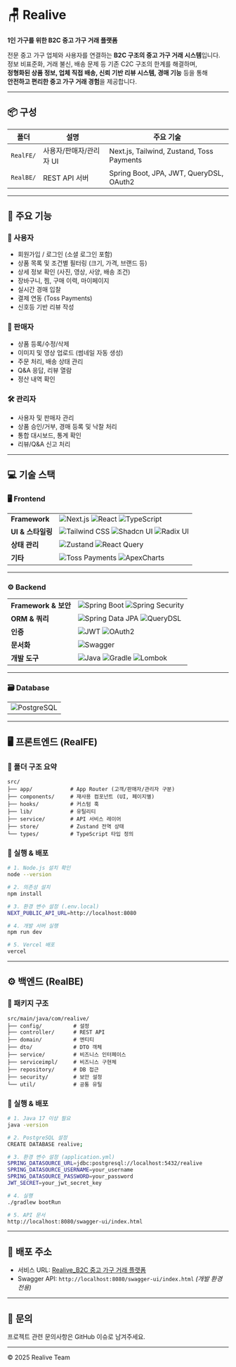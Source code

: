 # 🪑 Realive
**1인 가구를 위한 B2C 중고 가구 거래 플랫폼**

전문 중고 가구 업체와 사용자를 연결하는 **B2C 구조의 중고 가구 거래 시스템**입니다.  
정보 비표준화, 거래 불신, 배송 문제 등 기존 C2C 구조의 한계를 해결하며,  
**정형화된 상품 정보, 업체 직접 배송, 신뢰 기반 리뷰 시스템, 경매 기능** 등을 통해  
**안전하고 편리한 중고 가구 거래 경험**을 제공합니다.

---

## 📦 구성

| 폴더        | 설명                       | 주요 기술 |
|-------------|----------------------------|-----------|
| `RealFE/`   | 사용자/판매자/관리자 UI    | Next.js, Tailwind, Zustand, Toss Payments |
| `RealBE/`   | REST API 서버               | Spring Boot, JPA, JWT, QueryDSL, OAuth2  |

---

## 🚀 주요 기능

### 👤 사용자
- 회원가입 / 로그인 (소셜 로그인 포함)
- 상품 목록 및 조건별 필터링 (크기, 가격, 브랜드 등)
- 상세 정보 확인 (사진, 영상, 사양, 배송 조건)
- 장바구니, 찜, 구매 이력, 마이페이지
- 실시간 경매 입찰
- 결제 연동 (Toss Payments)
- 신호등 기반 리뷰 작성

### 🏬 판매자
- 상품 등록/수정/삭제
- 이미지 및 영상 업로드 (썸네일 자동 생성)
- 주문 처리, 배송 상태 관리
- Q&A 응답, 리뷰 열람
- 정산 내역 확인

### 🛠 관리자
- 사용자 및 판매자 관리
- 상품 승인/거부, 경매 등록 및 낙찰 처리
- 통합 대시보드, 통계 확인
- 리뷰/Q&A 신고 처리

---

## 💻 기술 스택

### 🖥️ Frontend

|||
|--|----|
| **Framework** | ![Next.js](https://img.shields.io/badge/Next.js-000000?style=for-the-badge&logo=next.js&logoColor=white) ![React](https://img.shields.io/badge/React-61DAFB?style=for-the-badge&logo=react&logoColor=black) ![TypeScript](https://img.shields.io/badge/TypeScript-3178C6?style=for-the-badge&logo=typescript&logoColor=white) |
| **UI & 스타일링** | ![Tailwind CSS](https://img.shields.io/badge/Tailwind_CSS-06B6D4?style=for-the-badge&logo=tailwindcss&logoColor=white) ![Shadcn UI](https://img.shields.io/badge/Shadcn_UI-EFF1F5?style=for-the-badge&logo=ui&logoColor=black) ![Radix UI](https://img.shields.io/badge/Radix_UI-161618?style=for-the-badge&logo=radixui&logoColor=white) |
| **상태 관리** | ![Zustand](https://img.shields.io/badge/Zustand-000000?style=for-the-badge&logo=Zustand&logoColor=white) ![React Query](https://img.shields.io/badge/React_Query-FF4154?style=for-the-badge&logo=reactquery&logoColor=white) |
| **기타** | ![Toss Payments](https://img.shields.io/badge/Toss_Payments-0064FF?style=for-the-badge&logo=toss&logoColor=white) ![ApexCharts](https://img.shields.io/badge/ApexCharts-FF4560?style=for-the-badge&logo=apexcharts&logoColor=white) |

---

### ⚙ Backend

|  ||
|----|---------|
| **Framework & 보안** | ![Spring Boot](https://img.shields.io/badge/Spring_Boot-6DB33F?style=for-the-badge&logo=springboot&logoColor=white) ![Spring Security](https://img.shields.io/badge/Spring_Security-6DB33F?style=for-the-badge&logo=springsecurity&logoColor=white) |
| **ORM & 쿼리** | ![Spring Data JPA](https://img.shields.io/badge/Spring_Data_JPA-6DB33F?style=for-the-badge&logo=spring&logoColor=white) ![QueryDSL](https://img.shields.io/badge/QueryDSL-000000?style=for-the-badge&logo=data&logoColor=white) |
| **인증** | ![JWT](https://img.shields.io/badge/JWT-000000?style=for-the-badge&logo=jsonwebtokens&logoColor=white) ![OAuth2](https://img.shields.io/badge/OAuth2-000000?style=for-the-badge&logo=oauth&logoColor=white) |
| **문서화** | ![Swagger](https://img.shields.io/badge/Swagger-85EA2D?style=for-the-badge&logo=swagger&logoColor=black) |
| **개발 도구** | ![Java](https://img.shields.io/badge/Java-ED8B00?style=for-the-badge&logo=openjdk&logoColor=white) ![Gradle](https://img.shields.io/badge/Gradle-02303A?style=for-the-badge&logo=gradle&logoColor=white) ![Lombok](https://img.shields.io/badge/Lombok-000000?style=for-the-badge&logo=lombok&logoColor=white) |

---

### 🗃 Database

||
|----------|
| ![PostgreSQL](https://img.shields.io/badge/PostgreSQL-336791?style=for-the-badge&logo=postgresql&logoColor=white) |

---

## 🖥️ 프론트엔드 (RealFE)

### 📁 폴더 구조 요약

```
src/
├── app/            # App Router (고객/판매자/관리자 구분)
├── components/     # 재사용 컴포넌트 (UI, 페이지별)
├── hooks/          # 커스텀 훅
├── lib/            # 유틸리티
├── service/        # API 서비스 레이어
├── store/          # Zustand 전역 상태
└── types/          # TypeScript 타입 정의
```

### 🧪 실행 & 배포

```bash
# 1. Node.js 설치 확인
node --version

# 2. 의존성 설치
npm install

# 3. 환경 변수 설정 (.env.local)
NEXT_PUBLIC_API_URL=http://localhost:8080

# 4. 개발 서버 실행
npm run dev

# 5. Vercel 배포
vercel
```

---

## ⚙ 백엔드 (RealBE)

### 📁 패키지 구조

```
src/main/java/com/realive/
├── config/          # 설정
├── controller/      # REST API
├── domain/          # 엔티티
├── dto/             # DTO 객체
├── service/         # 비즈니스 인터페이스
├── serviceimpl/     # 비즈니스 구현체
├── repository/      # DB 접근
├── security/        # 보안 설정
└── util/            # 공통 유틸
```

### 🧪 실행 & 배포

```bash
# 1. Java 17 이상 필요
java -version

# 2. PostgreSQL 설정
CREATE DATABASE realive;

# 3. 환경 변수 설정 (application.yml)
SPRING_DATASOURCE_URL=jdbc:postgresql://localhost:5432/realive
SPRING_DATASOURCE_USERNAME=your_username
SPRING_DATASOURCE_PASSWORD=your_password
JWT_SECRET=your_jwt_secret_key

# 4. 실행
./gradlew bootRun

# 5. API 문서
http://localhost:8080/swagger-ui/index.html
```

---

## 🔗 배포 주소

- 서비스 URL: [Realive_B2C 중고 가구 거래 플랫폼](https://www.realive-ssg.click)
- Swagger API: `http://localhost:8080/swagger-ui/index.html` *(개발 환경 전용)*

---

## 📝 문의

프로젝트 관련 문의사항은 GitHub 이슈로 남겨주세요.

---

© 2025 Realive Team
